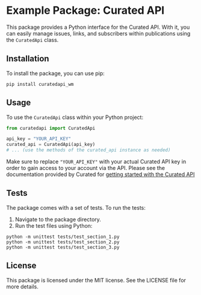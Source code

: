 # Example Package: Curated API

This package provides a Python interface for the Curated API. With it, you can easily manage issues, links, and subscribers within publications using the `CuratedApi` class.

## Installation

To install the package, you can use pip:

```
pip install curatedapi_wm
```

## Usage

To use the `CuratedApi` class within your Python project:

```python
from curatedapi import CuratedApi

api_key = "YOUR_API_KEY"
curated_api = CuratedApi(api_key)
# ... (use the methods of the curated_api instance as needed)
```

Make sure to replace `"YOUR_API_KEY"` with your actual Curated API key in order to gain access to your account via the API. Please see the documentation provided by Curated for [getting started with the Curated API](https://support.curated.co/help/getting-started-with-the-api)

## Tests

The package comes with a set of tests. To run the tests:

1. Navigate to the package directory.
2. Run the test files using Python:

```
python -m unittest tests/test_section_1.py
python -m unittest tests/test_section_2.py
python -m unittest tests/test_section_3.py
```

## License

This package is licensed under the MIT license. See the LICENSE file for more details.
